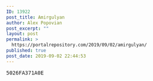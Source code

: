 ```yaml
---
ID: 13922
post_title: Amirgulyan
author: Alex Popovian
post_excerpt: ""
layout: post
permalink: >
  https://portalrepository.com/2019/09/02/amirgulyan/
published: true
post_date: 2019-09-02 22:44:53
---
```

<pre>5026FA371A0E</pre>